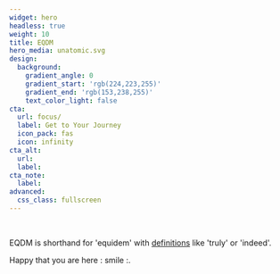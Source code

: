 ```yaml
---
widget: hero
headless: true
weight: 10
title: EQDM
hero_media: unatomic.svg
design:
  background:
    gradient_angle: 0
    gradient_start: 'rgb(224,223,255)'
    gradient_end: 'rgb(153,238,255)'
    text_color_light: false
cta:
  url: focus/
  label: Get to Your Journey
  icon_pack: fas
  icon: infinity
cta_alt:
  url:
  label:
cta_note:
  label:
advanced:
  css_class: fullscreen
---
```

<br>

EQDM is shorthand for 'equidem' with [definitions](http://www.perseus.tufts.edu/hopper/text?doc=equidem&fromdoc=Perseus%3Atext%3A1999.04.0060) like 'truly' or 'indeed'.

Happy that you are here : smile :.
